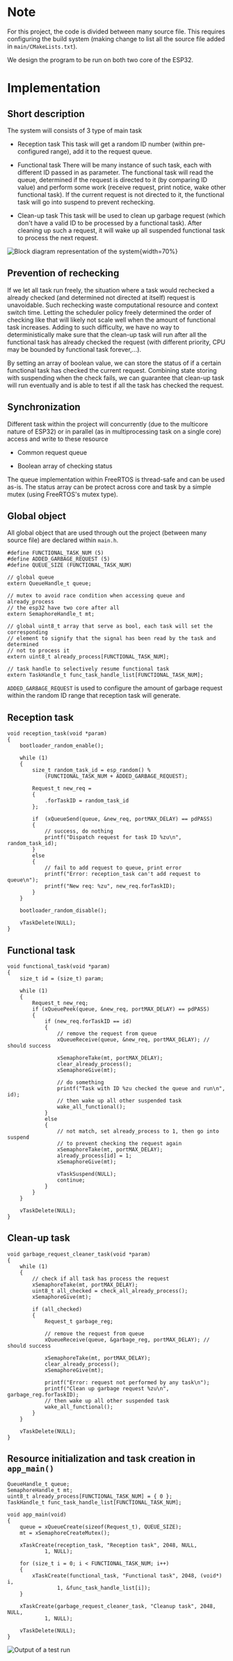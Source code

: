 # Note

For this project, the code is divided between many source file. This requires configuring the build
system (making change to list all the source file added in `main/CMakeLists.txt`).

We design the program to be run on both two core of the ESP32.

# Implementation

## Short description

The system will consists of 3 type of main task

- Reception task
  This task will get a random ID number (within pre-configured range), add it to the request queue.

- Functional task
  There will be many instance of such task, each with different ID passed in as parameter. The
  functional task will read the queue, determined if the request is directed to it (by comparing ID
  value) and perform some work (receive request, print notice, wake other functional task). If the
  current request is not directed to it, the functional task will go into suspend to prevent
  rechecking.

- Clean-up task
  This task will be used to clean up garbage request (which don't have a valid ID to be processed by
  a functional task). After cleaning up such a request, it will wake up all suspended functional
  task to process the next request.

![Block diagram representation of the system](img/block_dia.png){width=70%}

## Prevention of rechecking

If we let all task run freely, the situation where a task would rechecked a already checked (and
determined not directed at itself) request is unavoidable. Such rechecking waste computational
resource and context switch time. Letting the scheduler policy freely determined the order of
checking like that will likely not scale well when the amount of functional task increases. Adding
to such difficulty, we have no way to deterministically make sure that the clean-up task will run
after all the functional task has already checked the request (with different priority, CPU may be
bounded by functional task forever,...).

By setting an array of boolean value, we can store the status of if a certain functional task has
checked the current request. Combining state storing with suspending when the check fails, we can
guarantee that clean-up task will run eventually and is able to test if all the task has checked the
request.

## Synchronization

Different task within the project will concurrently (due to the multicore nature of ESP32) or in
parallel (as in multiprocessing task on a single core) access and write to these resource

- Common request queue

- Boolean array of checking status

The queue implementation within FreeRTOS is thread-safe and can be used as-is.  The status array can
be protect across core and task by a simple mutex (using FreeRTOS's mutex type).

## Global object

All global object that are used through out the project (between many source file) are declared
within `main.h`.

```{.c}
#define FUNCTIONAL_TASK_NUM (5)
#define ADDED_GARBAGE_REQUEST (5)
#define QUEUE_SIZE (FUNCTIONAL_TASK_NUM)

// global queue
extern QueueHandle_t queue;

// mutex to avoid race condition when accessing queue and already_process
// the esp32 have two core after all
extern SemaphoreHandle_t mt;

// global uint8_t array that serve as bool, each task will set the corresponding
// element to signify that the signal has been read by the task and determined
// not to process it
extern uint8_t already_process[FUNCTIONAL_TASK_NUM];

// task handle to selectively resume functional task
extern TaskHandle_t func_task_handle_list[FUNCTIONAL_TASK_NUM];
```

`ADDED_GARBAGE_REQUEST` is used to configure the amount of garbage request within the random ID
range that reception task will generate.

## Reception task

```{.c}
void reception_task(void *param)
{
    bootloader_random_enable();

    while (1)
    {
        size_t random_task_id = esp_random() %
            (FUNCTIONAL_TASK_NUM + ADDED_GARBAGE_REQUEST);

        Request_t new_req =
        {
            .forTaskID = random_task_id
        };

        if  (xQueueSend(queue, &new_req, portMAX_DELAY) == pdPASS)
        {
            // success, do nothing
            printf("Dispatch request for task ID %zu\n", random_task_id);
        }
        else
        {
            // fail to add request to queue, print error
            printf("Error: reception_task can't add request to queue\n");
            printf("New req: %zu", new_req.forTaskID);
        }
    }

    bootloader_random_disable();

    vTaskDelete(NULL);
}
```

## Functional task

```{.c}
void functional_task(void *param)
{
    size_t id = (size_t) param;

    while (1)
    {
        Request_t new_req;
        if (xQueuePeek(queue, &new_req, portMAX_DELAY) == pdPASS)
        {
            if (new_req.forTaskID == id)
            {
                // remove the request from queue
                xQueueReceive(queue, &new_req, portMAX_DELAY); // should success

                xSemaphoreTake(mt, portMAX_DELAY);
                clear_already_process();
                xSemaphoreGive(mt);

                // do something
                printf("Task with ID %zu checked the queue and run\n", id);
                // then wake up all other suspended task
                wake_all_functional();
            }
            else
            {
                // not match, set already_process to 1, then go into suspend
                // to prevent checking the request again
                xSemaphoreTake(mt, portMAX_DELAY);
                already_process[id] = 1;
                xSemaphoreGive(mt);

                vTaskSuspend(NULL);
                continue;
            }
        }
    }

    vTaskDelete(NULL);
}
```

## Clean-up task

```{.c}
void garbage_request_cleaner_task(void *param)
{
    while (1)
    {
        // check if all task has process the request
        xSemaphoreTake(mt, portMAX_DELAY);
        uint8_t all_checked = check_all_already_process();
        xSemaphoreGive(mt);

        if (all_checked)
        {
            Request_t garbage_reg;

            // remove the request from queue
            xQueueReceive(queue, &garbage_reg, portMAX_DELAY); // should success

            xSemaphoreTake(mt, portMAX_DELAY);
            clear_already_process();
            xSemaphoreGive(mt);

            printf("Error: request not performed by any task\n");
            printf("Clean up garbage request %zu\n", garbage_reg.forTaskID);
            // then wake up all other suspended task
            wake_all_functional();
        }
    }

    vTaskDelete(NULL);
}
```

## Resource initialization and task creation in `app_main()`

```{.c}
QueueHandle_t queue;
SemaphoreHandle_t mt;
uint8_t already_process[FUNCTIONAL_TASK_NUM] = { 0 };
TaskHandle_t func_task_handle_list[FUNCTIONAL_TASK_NUM];

void app_main(void)
{
    queue = xQueueCreate(sizeof(Request_t), QUEUE_SIZE);
    mt = xSemaphoreCreateMutex();

    xTaskCreate(reception_task, "Reception task", 2048, NULL,
            1, NULL);

    for (size_t i = 0; i < FUNCTIONAL_TASK_NUM; i++)
    {
        xTaskCreate(functional_task, "Functional task", 2048, (void*) i,
                1, &func_task_handle_list[i]);
    }

    xTaskCreate(garbage_request_cleaner_task, "Cleanup task", 2048, NULL,
            1, NULL);

    vTaskDelete(NULL);
}
```

![Output of a test run](img/test_run.png)
